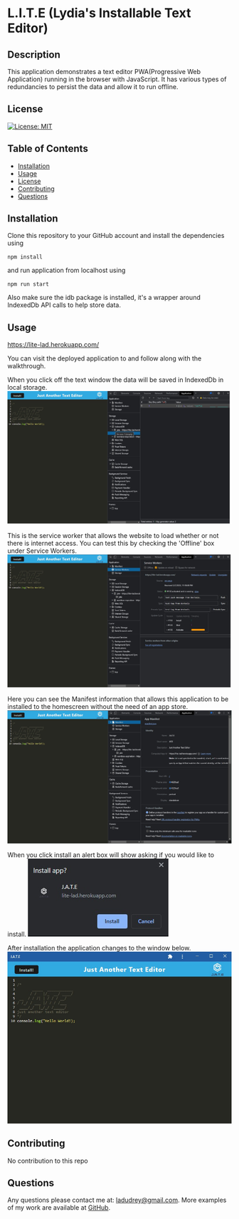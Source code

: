 # L.I.T.E (Lydia's Installable Text Editor)

  ## Description
This application demonstrates a text editor PWA(Progressive Web Application) running in the browser with JavaScript. It has various types of redundancies to persist the data and allow it to run offline. 
 
  ## License
  
  [![License: MIT](https://img.shields.io/badge/License-MIT-blue.svg)](https://opensource.org/licenses/MIT)
  
  ## Table of Contents
  
  - [Installation](#installation)
  - [Usage](#usage)
  - [License](#license)
  - [Contributing](#contributing)
  - [Questions](#questions)
  
  ## Installation
  
  Clone this repository to your GitHub account and install the dependencies using 
  ```
  npm install
  ```
  and run application from localhost using 
  ```
  npm run start
  ```
  Also make sure the idb package is installed, it's a wrapper around IndexedDb API calls to help store data.
  
  ## Usage

  https://lite-lad.herokuapp.com/

  You can visit the deployed application to and follow along with the walkthrough.

  When you click off the text window the data will be saved in IndexedDb in local storage. 
  ![IndexedDb saved data](assets/images/indexeddb.jpg)

  This is the service worker that allows the website to load whether or not there is internet access. You can test this by checking the 'Offline' box under Service Workers.
  ![Service Worker](assets/images/sw.jpg)

  Here you can see the Manifest information that allows this application to be installed to the homescreen without the need of an app store. 
  ![Manifest](assets/images/manifest.jpg)

  When you click install an alert box will show asking if you would like to install.
  ![Installation](assets/images/installalert.jpg)
 
  After installation the application changes to the window below.
  ![Installed](assets/images/installed.jpg)
  ## Contributing
  
  No contribution to this repo
   
  ## Questions
  
  Any questions please contact me at: ladudrey@gmail.com. 
  More examples of my work are available at [GitHub](https://github.com/LDudrey).